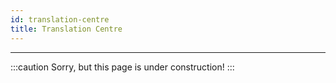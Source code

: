 ```yaml
---
id: translation-centre
title: Translation Centre
---
```


---------------

:::caution
Sorry, but this page is under construction!
:::